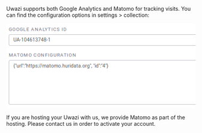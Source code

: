 Uwazi supports both Google Analytics and Matomo for tracking visits. You can find the configuration options in settings > collection:

![](https://github.com/huridocs/uwazi-assets/blob/master/wiki/screenshots/track-visits.png)

If you are hosting your Uwazi with us, we provide Matomo as part of the hosting. Please contact us in order to activate your account.